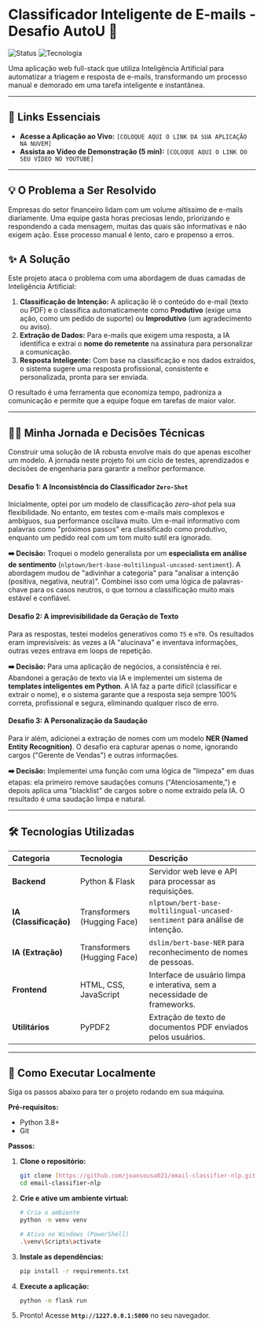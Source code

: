 # Classificador Inteligente de E-mails - Desafio AutoU 🚀

![Status](https://img.shields.io/badge/status-finalizado-brightgreen)
![Tecnologia](https://img.shields.io/badge/tecnologia-Python%20%7C%20Flask%20%7C%20IA-blue)

Uma aplicação web full-stack que utiliza Inteligência Artificial para automatizar a triagem e resposta de e-mails, transformando um processo manual e demorado em uma tarefa inteligente e instantânea.

---

## 🎯 Links Essenciais

- **Acesse a Aplicação ao Vivo:** `[COLOQUE AQUI O LINK DA SUA APLICAÇÃO NA NUVEM]`
- **Assista ao Vídeo de Demonstração (5 min):** `[COLOQUE AQUI O LINK DO SEU VÍDEO NO YOUTUBE]`

---

## 💡 O Problema a Ser Resolvido

Empresas do setor financeiro lidam com um volume altíssimo de e-mails diariamente. Uma equipe gasta horas preciosas lendo, priorizando e respondendo a cada mensagem, muitas das quais são informativas e não exigem ação. Esse processo manual é lento, caro e propenso a erros.

## ✨ A Solução

Este projeto ataca o problema com uma abordagem de duas camadas de Inteligência Artificial:

1.  **Classificação de Intenção:** A aplicação lê o conteúdo do e-mail (texto ou PDF) e o classifica automaticamente como **Produtivo** (exige uma ação, como um pedido de suporte) ou **Improdutivo** (um agradecimento ou aviso).
2.  **Extração de Dados:** Para e-mails que exigem uma resposta, a IA identifica e extrai o **nome do remetente** na assinatura para personalizar a comunicação.
3.  **Resposta Inteligente:** Com base na classificação e nos dados extraídos, o sistema sugere uma resposta profissional, consistente e personalizada, pronta para ser enviada.

O resultado é uma ferramenta que economiza tempo, padroniza a comunicação e permite que a equipe foque em tarefas de maior valor.

---

## 👨‍💻 Minha Jornada e Decisões Técnicas

Construir uma solução de IA robusta envolve mais do que apenas escolher um modelo. A jornada neste projeto foi um ciclo de testes, aprendizados e decisões de engenharia para garantir a melhor performance.

#### Desafio 1: A Inconsistência do Classificador `Zero-Shot`
Inicialmente, optei por um modelo de classificação *zero-shot* pela sua flexibilidade. No entanto, em testes com e-mails mais complexos e ambíguos, sua performance oscilava muito. Um e-mail informativo com palavras como "próximos passos" era classificado como produtivo, enquanto um pedido real com um tom muito sutil era ignorado.

**➡️ Decisão:** Troquei o modelo generalista por um **especialista em análise de sentimento** (`nlptown/bert-base-multilingual-uncased-sentiment`). A abordagem mudou de "adivinhar a categoria" para "analisar a intenção (positiva, negativa, neutra)". Combinei isso com uma lógica de palavras-chave para os casos neutros, o que tornou a classificação muito mais estável e confiável.

#### Desafio 2: A imprevisibilidade da Geração de Texto
Para as respostas, testei modelos generativos como `T5` e `mT0`. Os resultados eram imprevisíveis: às vezes a IA "alucinava" e inventava informações, outras vezes entrava em loops de repetição.

**➡️ Decisão:** Para uma aplicação de negócios, a consistência é rei. Abandonei a geração de texto via IA e implementei um sistema de **templates inteligentes em Python**. A IA faz a parte difícil (classificar e extrair o nome), e o sistema garante que a resposta seja sempre 100% correta, profissional e segura, eliminando qualquer risco de erro.

#### Desafio 3: A Personalização da Saudação
Para ir além, adicionei a extração de nomes com um modelo **NER (Named Entity Recognition)**. O desafio era capturar apenas o nome, ignorando cargos ("Gerente de Vendas") e outras informações.

**➡️ Decisão:** Implementei uma função com uma lógica de "limpeza" em duas etapas: ela primeiro remove saudações comuns ("Atenciosamente,") e depois aplica uma "blacklist" de cargos sobre o nome extraído pela IA. O resultado é uma saudação limpa e natural.

---

## 🛠️ Tecnologias Utilizadas

| Categoria | Tecnologia | Descrição |
| :--- | :--- | :--- |
| **Backend** | Python & Flask | Servidor web leve e API para processar as requisições. |
| **IA (Classificação)** | Transformers (Hugging Face) | `nlptown/bert-base-multilingual-uncased-sentiment` para análise de intenção. |
| **IA (Extração)** | Transformers (Hugging Face) | `dslim/bert-base-NER` para reconhecimento de nomes de pessoas. |
| **Frontend** | HTML, CSS, JavaScript | Interface de usuário limpa e interativa, sem a necessidade de frameworks. |
| **Utilitários** | PyPDF2 | Extração de texto de documentos PDF enviados pelos usuários. |

---

## 🚀 Como Executar Localmente

Siga os passos abaixo para ter o projeto rodando em sua máquina.

**Pré-requisitos:**
-   Python 3.8+
-   Git

**Passos:**
1.  **Clone o repositório:**
    ```bash
    git clone [https://github.com/joaosousa021/email-classifier-nlp.git](https://github.com/joaosousa021/email-classifier-nlp.git)
    cd email-classifier-nlp
    ```
2.  **Crie e ative um ambiente virtual:**
    ```bash
    # Cria o ambiente
    python -m venv venv

    # Ativa no Windows (PowerShell)
    .\venv\Scripts\activate
    ```
3.  **Instale as dependências:**
    ```bash
    pip install -r requirements.txt
    ```
4.  **Execute a aplicação:**
    ```bash
    python -m flask run
    ```
5.  Pronto! Acesse **`http://1227.0.0.1:5000`** no seu navegador.
